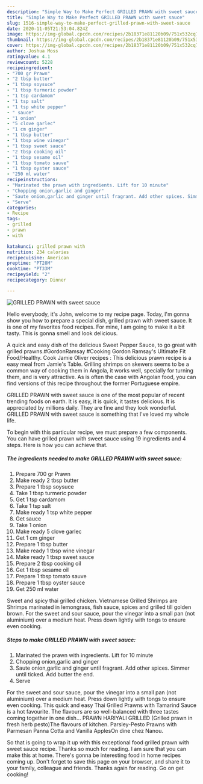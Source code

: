 ```yaml
---
description: "Simple Way to Make Perfect GRILLED PRAWN with sweet sauce"
title: "Simple Way to Make Perfect GRILLED PRAWN with sweet sauce"
slug: 1516-simple-way-to-make-perfect-grilled-prawn-with-sweet-sauce
date: 2020-11-05T21:53:04.824Z
image: https://img-global.cpcdn.com/recipes/2b18371e81120b09/751x532cq70/grilled-prawn-with-sweet-sauce-recipe-main-photo.jpg
thumbnail: https://img-global.cpcdn.com/recipes/2b18371e81120b09/751x532cq70/grilled-prawn-with-sweet-sauce-recipe-main-photo.jpg
cover: https://img-global.cpcdn.com/recipes/2b18371e81120b09/751x532cq70/grilled-prawn-with-sweet-sauce-recipe-main-photo.jpg
author: Joshua Moss
ratingvalue: 4.1
reviewcount: 5228
recipeingredient:
- "700 gr Prawn"
- "2 tbsp butter"
- "1 tbsp soysuce"
- "1 tbsp turmeric powder"
- "1 tsp cardamom"
- "1 tsp salt"
- "1 tsp white pepper"
- " sauce"
- "1 onion"
- "5 clove garlec"
- "1 cm ginger"
- "1 tbsp butter"
- "1 tbsp wine vinegar"
- "1 tbsp sweet sauce"
- "2 tbsp cooking oil"
- "1 tbsp sesame oil"
- "1 tbsp tomato sauve"
- "1 tbsp oyster sauce"
- "250 ml water"
recipeinstructions:
- "Marinated the prawn with ingredients. Lift for 10 minute"
- "Chopping onion,garlic and ginger"
- "Saute onion,garlic and ginger until fragrant. Add other spices. Simmer until ticked. Add butter the end."
- "Serve"
categories:
- Recipe
tags:
- grilled
- prawn
- with

katakunci: grilled prawn with 
nutrition: 234 calories
recipecuisine: American
preptime: "PT28M"
cooktime: "PT33M"
recipeyield: "2"
recipecategory: Dinner

---
```



![GRILLED PRAWN with sweet sauce](https://img-global.cpcdn.com/recipes/2b18371e81120b09/751x532cq70/grilled-prawn-with-sweet-sauce-recipe-main-photo.jpg)

Hello everybody, it's John, welcome to my recipe page. Today, I'm gonna show you how to prepare a special dish, grilled prawn with sweet sauce. It is one of my favorites food recipes. For mine, I am going to make it a bit tasty. This is gonna smell and look delicious.

A quick and easy dish of the delicious Sweet Pepper Sauce, to go great with grilled prawns.#GordonRamsay #Cooking Gordon Ramsay&#39;s Ultimate Fit Food/Healthy. Cook Jamie Oliver recipes : This delicious prawn recipe is a easy meal from Jamie&#39;s Table. Grilling shrimps on skewers seems to be a common way of cooking them in Angola, it works well, specially for turning them, and is very attractive. As is often the case with Angolan food, you can find versions of this recipe throughout the former Portuguese empire.

GRILLED PRAWN with sweet sauce is one of the most popular of recent trending foods on earth. It is easy, it is quick, it tastes delicious. It is appreciated by millions daily. They are fine and they look wonderful. GRILLED PRAWN with sweet sauce is something that I've loved my whole life.


To begin with this particular recipe, we must prepare a few components. You can have grilled prawn with sweet sauce using 19 ingredients and 4 steps. Here is how you can achieve that.

<!--inarticleads1-->

##### The ingredients needed to make GRILLED PRAWN with sweet sauce:

1. Prepare 700 gr Prawn
1. Make ready 2 tbsp butter
1. Prepare 1 tbsp soysuce
1. Take 1 tbsp turmeric powder
1. Get 1 tsp cardamom
1. Take 1 tsp salt
1. Make ready 1 tsp white pepper
1. Get  sauce
1. Take 1 onion
1. Make ready 5 clove garlec
1. Get 1 cm ginger
1. Prepare 1 tbsp butter
1. Make ready 1 tbsp wine vinegar
1. Make ready 1 tbsp sweet sauce
1. Prepare 2 tbsp cooking oil
1. Get 1 tbsp sesame oil
1. Prepare 1 tbsp tomato sauve
1. Prepare 1 tbsp oyster sauce
1. Get 250 ml water


Sweet and spicy thai grilled chicken. Vietnamese Grilled Shrimps are Shrimps marinated in lemongrass, fish sauce, spices and grilled till golden brown. For the sweet and sour sauce, pour the vinegar into a small pan (not aluminium) over a medium heat. Press down lightly with tongs to ensure even cooking. 

<!--inarticleads2-->

##### Steps to make GRILLED PRAWN with sweet sauce:

1. Marinated the prawn with ingredients. Lift for 10 minute
1. Chopping onion,garlic and ginger
1. Saute onion,garlic and ginger until fragrant. Add other spices. Simmer until ticked. Add butter the end.
1. Serve


For the sweet and sour sauce, pour the vinegar into a small pan (not aluminium) over a medium heat. Press down lightly with tongs to ensure even cooking. This quick and easy Thai Grilled Prawns with Tamarind Sauce is a hot favourite. The flavours are so well-balanced with three tastes coming together in one dish… PRAWN HARIYALI GRILLED (Grilled prawn in fresh herb pesto)The flavours of kitchen. Parsley-Pesto Prawns with Parmesan Panna Cotta and Vanilla ApplesOn dine chez Nanou. 

So that is going to wrap it up with this exceptional food grilled prawn with sweet sauce recipe. Thanks so much for reading. I am sure that you can make this at home. There's gonna be interesting food in home recipes coming up. Don't forget to save this page on your browser, and share it to your family, colleague and friends. Thanks again for reading. Go on get cooking!
